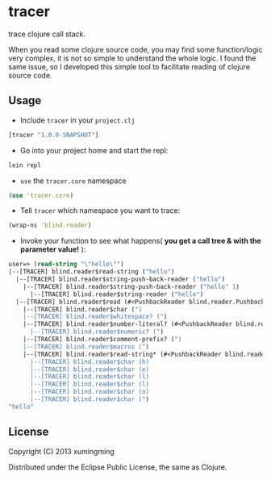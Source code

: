 # tracer

trace clojure call stack.

When you read some clojure source code, you may find some function/logic very complex, it is not so simple to understand the whole logic. I found the same issue, so I developed this simple tool to facilitate reading of clojure source code.
## Usage

* Include `tracer` in your `project.clj`

```clojure
[tracer "1.0.0-SNAPSHOT"]
```

* Go into your project home and start the repl:

```bash
lein repl
```

* `use` the `tracer.core` namespace

```clojure
(use 'tracer.core)
```

* Tell `tracer` which namespace you want to trace:

```clojure
(wrap-ns 'blind.reader)
```

* Invoke your function to see what happens( **you get a call tree & with the parameter value!** ):

```clojure
user=> (read-string "\"hello\"")
|--[TRACER] blind.reader$read-string ("hello")
  |--[TRACER] blind.reader$string-push-back-reader ("hello")
    |--[TRACER] blind.reader$string-push-back-reader ("hello" 1)
      |--[TRACER] blind.reader$string-reader ("hello")
  |--[TRACER] blind.reader$read (#<PushbackReader blind.reader.PushbackReader@1bae939f> true nil false)
    |--[TRACER] blind.reader$char (")
    |--[TRACER] blind.reader$whitespace? (")
    |--[TRACER] blind.reader$number-literal? (#<PushbackReader blind.reader.PushbackReader@1bae939f> ")
      |--[TRACER] blind.reader$numeric? (")
    |--[TRACER] blind.reader$comment-prefix? (")
    |--[TRACER] blind.reader$macros (")
    |--[TRACER] blind.reader$read-string* (#<PushbackReader blind.reader.PushbackReader@1bae939f> ")
      |--[TRACER] blind.reader$char (h)
      |--[TRACER] blind.reader$char (e)
      |--[TRACER] blind.reader$char (l)
      |--[TRACER] blind.reader$char (l)
      |--[TRACER] blind.reader$char (o)
      |--[TRACER] blind.reader$char (")
"hello"
```

## License

Copyright (C) 2013 xumingming

Distributed under the Eclipse Public License, the same as Clojure.
